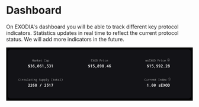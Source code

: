 # Dashboard

On EXODIA's dashboard you will be able to track different key protocol indicators. Statistics updates in real time to reflect the current protocol status. We will add more indicators in the future.

![](<../.gitbook/assets/Screenshot 2021-10-27 at 00.33.00.png>)
